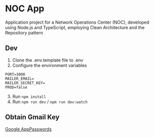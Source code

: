 # NOC App
Application project for a Network Operations Center (NOC), developed using Node.js and TypeScript, employing Clean Architecture and the Repository pattern

## Dev
1. Clone the .env.template file to .env
2. Configure the environment variables
```
PORT=3000
MAILER_EMAIL=
MAILER_SECRET_KEY=
PROD=false
```
3. Run ```npm install```
4. Run ```npm run dev``` / ```npm run dev:watch```

## Obtain Gmail Key
[Google AppPasswords](https://myaccount.google.com/u/0/apppasswords)